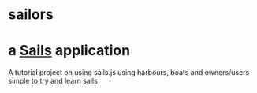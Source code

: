 # sailors

a [Sails](http://sailsjs.org) application
=======
A tutorial project on using sails.js
using harbours, boats and owners/users
simple to try and learn sails